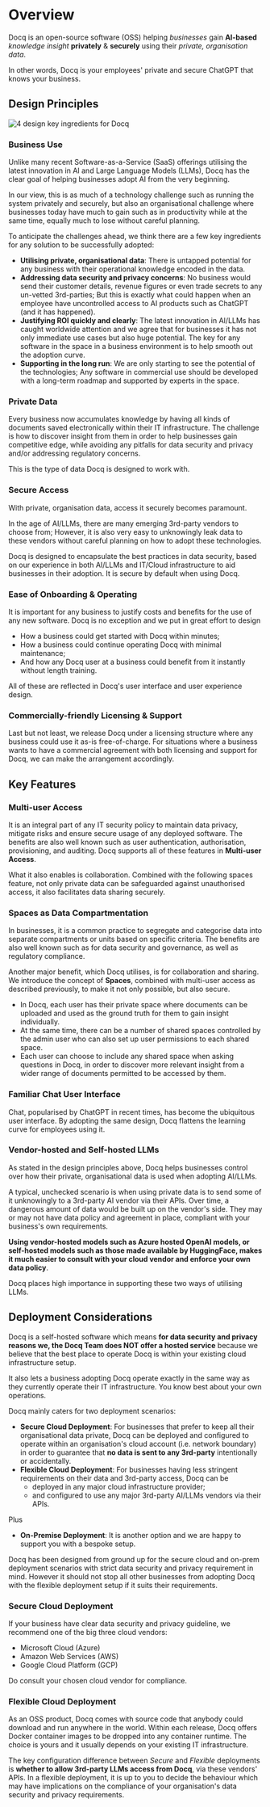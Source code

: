 # Overview

Docq is an open-source software (OSS) helping _businesses_ gain **AI-based** _knowledge insight_ **privately** & **securely** using their _private, organisation data_.

In other words, Docq is your employees' private and secure ChatGPT that knows your business.

## Design Principles

![4 design key ingredients for Docq](img/Docq_design_key_ingredients.png)

### Business Use

Unlike many recent Software-as-a-Service (SaaS) offerings utilising the latest innovation in AI and Large Language Models (LLMs), Docq has the clear goal of helping businesses adopt AI from the very beginning.

In our view, this is as much of a technology challenge such as running the system privately and securely, but also an organisational challenge where businesses today have much to gain such as in productivity while at the same time, equally much to lose without careful planning.

To anticipate the challenges ahead, we think there are a few key ingredients for any solution to be successfully adopted:

- **Utilising private, organisational data**: There is untapped potential for any business with their operational knowledge encoded in the data.
- **Addressing data security and privacy concerns**: No business would send their customer details, revenue figures or even trade secrets to any un-vetted 3rd-parties; But this is exactly what could happen when an employee have uncontrolled access to AI products such as ChatGPT (and it has happened).
- **Justifying ROI quickly and clearly**: The latest innovation in AI/LLMs has caught worldwide attention and we agree that for businesses it has not only immediate use cases but also huge potential. The key for any software in the space in a business environment is to help smooth out the adoption curve.
- **Supporting in the long run**: We are only starting to see the potential of the technologies; Any software in commercial use should be developed with a long-term roadmap and supported by experts in the space.

### Private Data

Every business now accumulates knowledge by having all kinds of documents saved electronically within their IT infrastructure.
The challenge is how to discover insight from them in order to help businesses gain competitive edge, while avoiding any pitfalls for data security and privacy and/or addressing regulatory concerns.

This is the type of data Docq is designed to work with.

### Secure Access

With private, organisation data, access it securely becomes paramount.

In the age of AI/LLMs, there are many emerging 3rd-party vendors to choose from; However, it is also very easy to unknowingly leak data to these vendors without careful planning on how to adopt these technologies.

Docq is designed to encapsulate the best practices in data security, based on our experience in both AI/LLMs and IT/Cloud infrastructure to aid businesses in their adoption. It is secure by default when using Docq.

### Ease of Onboarding & Operating

It is important for any business to justify costs and benefits for the use of any new software. Docq is no exception and we put in great effort to design

- How a business could get started with Docq within minutes;
- How a business could continue operating Docq with minimal maintenance;
- And how any Docq user at a business could benefit from it instantly without length training.

All of these are reflected in Docq's user interface and user experience design.

### Commercially-friendly Licensing & Support

Last but not least, we release Docq under a licensing structure where any business could use it as-is free-of-charge. For situations where a business wants to have a commercial agreement with both licensing and support for Docq, we can make the arrangement accordingly.

## Key Features

### Multi-user Access

It is an integral part of any IT security policy to maintain data privacy, mitigate risks and ensure secure usage of any deployed software.
The benefits are also well known such as user authentication, authorisation, provisioning, and auditing. Docq supports all of these features in **Multi-user Access**.

What it also enables is collaboration. Combined with the following spaces feature, not only private data can be safeguarded against unauthorised access, it also facilitates data sharing securely.

### Spaces as Data Compartmentation

In businesses, it is a common practice to segregate and categorise data into separate compartments or units based on specific criteria.
The benefits are also well known such as for data security and governance, as well as regulatory compliance.

Another major benefit, which Docq utilises, is for collaboration and sharing. We introduce the concept of **Spaces**, combined with multi-user access as described previously, to make it not only possible, but also secure.

- In Docq, each user has their private space where documents can be uploaded and used as the ground truth for them to gain insight individually.
- At the same time, there can be a number of shared spaces controlled by the admin user who can also set up user permissions to each shared space.
- Each user can choose to include any shared space when asking questions in Docq, in order to discover more relevant insight from a wider range of documents permitted to be accessed by them.

### Familiar Chat User Interface

Chat, popularised by ChatGPT in recent times, has become the ubiquitous user interface. By adopting the same design, Docq flattens the learning curve for employees using it.

### Vendor-hosted and Self-hosted LLMs

As stated in the design principles above, Docq helps businesses control over how their private, organisational data is used when adopting AI/LLMs.

A typical, unchecked scenario is when using private data is to send some of it unknowingly to a 3rd-party AI vendor via their APIs. Over time, a dangerous amount of data would be built up on the vendor's side. They may or may not have data policy and agreement in place, compliant with your business's own requirements.

**Using vendor-hosted models such as Azure hosted OpenAI models, or self-hosted models such as those made available by HuggingFace, makes it much easier to consult with your cloud vendor and enforce your own data policy**.

Docq places high importance in supporting these two ways of utilising LLMs.

## Deployment Considerations

Docq is a self-hosted software which means **for data security and privacy reasons we, the Docq Team does NOT offer a hosted service** because we believe that the best place to operate Docq is within your existing cloud infrastructure setup.

It also lets a business adopting Docq operate exactly in the same way as they currently operate their IT infrastructure. You know best about your own operations.

Docq mainly caters for two deployment scenarios:

- **Secure Cloud Deployment**: For businesses that prefer to keep all their organisational data private, Docq can be deployed and configured to operate within an organisation's cloud account (i.e. network boundary) in order to guarantee that **no data is sent to any 3rd-party** intentionally or accidentally.
- **Flexible Cloud Deployment**: For businesses having less stringent requirements on their data and 3rd-party access, Docq can be
  - deployed in any major cloud infrastructure provider;
  - and configured to use any major 3rd-party AI/LLMs vendors via their APIs.

Plus

- **On-Premise Deployment**: It is another option and we are happy to support you with a bespoke setup.

Docq has been designed from ground up for the secure cloud and on-prem deployment scenarios with strict data security and privacy requirement in mind. However it should not stop all other businesses from adopting Docq with the flexible deployment setup if it suits their requirements.

### Secure Cloud Deployment

If your business have clear data security and privacy guideline, we recommend one of the big three cloud vendors:

- Microsoft Cloud (Azure)
- Amazon Web Services (AWS)
- Google Cloud Platform (GCP)

Do consult your chosen cloud vendor for compliance.

### Flexible Cloud Deployment

As an OSS product, Docq comes with source code that anybody could download and run anywhere in the world. Within each release, Docq offers Docker container images to be dropped into any container runtime. The choice is yours and it usually depends on your existing IT infrastructure.

The key configuration difference between _Secure_ and _Flexible_ deployments is **whether to allow 3rd-party LLMs access from Docq**, via these vendors' APIs. In a flexible deployment, it is up to you to decide the behaviour which may have implications on the compliance of your organisation's data security and privacy requirements.
